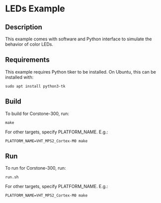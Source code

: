 # LEDs Example

## Description

This example comes with software and Python interface to simulate the behavior of color LEDs.

## Requirements

This example requires Python tiker to be installed. On Ubuntu, this can be installed with:

```
sudo apt install python3-tk
```

## Build

To build for Corstone-300, run:

```
make
```

For other targets, specify PLATFORM\_NAME. E.g.:

```
PLATFORM_NAME=VHT_MPS2_Cortex-M0 make
```

## Run

To run for Corstone-300, run:

```
run.sh
```

For other targets, specify PLATFORM\_NAME. E.g.:

```
PLATFORM_NAME=VHT_MPS2_Cortex-M0 make
```

